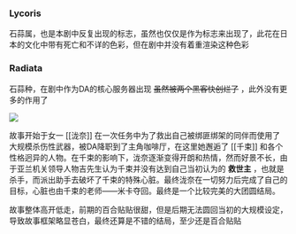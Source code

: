 ### Lycoris
石蒜属，也是本剧中反复出现的标志，虽然也仅仅是作为标志来出现了，此花在日本的文化中带有死亡和不详的色彩，但在剧中并没有着重渲染这种色彩

### Radiata
石蒜种，在剧中作为DA的核心服务器出现 ~~虽然被两个黑客快创烂了~~ ，此外没有更多的作用了

![](https://cdn.jsdelivr.net/gh/SteinsHead/ImageBed/img/2022/background_01.jpg)

故事开始于女一 [[泷奈]] 在一次任务中为了救出自己被绑匪绑架的同伴而使用了大规模杀伤性武器，被DA降职到了主角咖啡厅，在这里她邂逅了 [[千束]] 和各个性格迥异的人物。在千束的影响下，泷奈逐渐变得开朗和热情，然而好景不长，由于亚兰机关领导人物吉先生认为千束并没有达到自己当初认为的 **救世主** ，也就是杀手，而派出助手去破坏了千束的特殊心脏。最终泷奈在一切努力后完成了自己的目标，心脏也由千束的老师——米卡夺回。最终是一个比较完美的大团圆结局。

故事整体高开低走，前期的百合贴贴很甜，但是后期无法圆回当初的大规模设定，导致故事框架略显苍白，最终还算是不错的结局，至少还是百合贴贴